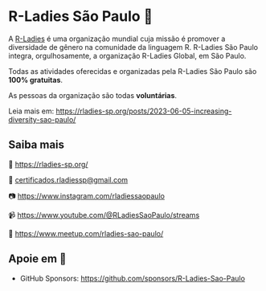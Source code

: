# R-Ladies São Paulo 💜

A [R-Ladies](https://rladies.org/) é uma organização mundial cuja missão é promover a diversidade de gênero na comunidade da linguagem R. R-Ladies São Paulo integra, orgulhosamente, a organização R-Ladies Global, em São Paulo.

Todas as atividades oferecidas e organizadas pela R-Ladies São Paulo são **100% gratuitas**.

As pessoas da organização são todas **voluntárias**.

Leia mais em: https://rladies-sp.org/posts/2023-06-05-increasing-diversity-sao-paulo/

## Saiba mais

🔗 https://rladies-sp.org/

📧  certificados.rladiessp@gmail.com

📷  https://www.instagram.com/rladiessaopaulo

📹 https://www.youtube.com/@RLadiesSaoPaulo/streams

📍 https://www.meetup.com/rladies-sao-paulo/

## Apoie em 💜

- GitHub Sponsors: https://github.com/sponsors/R-Ladies-Sao-Paulo

